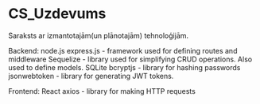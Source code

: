 # CS_Uzdevums

Saraksts ar izmantotajām(un plānotajām) tehnoloģijām.

Backend:
node.js
express.js - framework used for defining routes and middleware
Sequelize - library used for simplifying CRUD operations. Also used to define models.
SQLite
bcryptjs - library for hashing passwords
jsonwebtoken - library for generating JWT tokens.

Frontend:
React
axios - library for making HTTP requests
